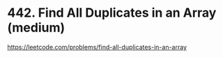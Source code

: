 # 442. Find All Duplicates in an Array (medium)

https://leetcode.com/problems/find-all-duplicates-in-an-array
